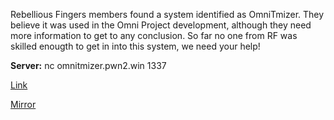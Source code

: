 
Rebellious Fingers members found a system identified as OmniTmizer. They believe it was used in the Omni Project development, although they need more information to get to any conclusion. So far no one from RF was skilled enougth to get in into this system, we need your help!

**Server:** nc omnitmizer.pwn2.win 1337

[Link](https://static.pwn2win.party/omnitmizer_b8f29b654ee0fcf4429dfae6fdf759d904205f2e7190b6257a656a8e9c0a4703.tar.gz)

[Mirror](https://storage.cloud.google.com/pwn2win-files/omnitmizer_b8f29b654ee0fcf4429dfae6fdf759d904205f2e7190b6257a656a8e9c0a4703.tar.gz)
